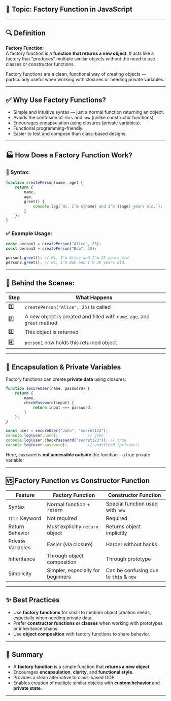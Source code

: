 
## 🧠 Topic: Factory Function in JavaScript

---

## 🔍 Definition

**Factory Function**:  
A factory function is a **function that returns a new object**. It acts like a factory that "produces" multiple similar objects without the need to use classes or constructor functions.

Factory functions are a clean, functional way of creating objects — particularly useful when working with closures or needing private variables.

---

## ✅ Why Use Factory Functions?

- Simple and intuitive syntax — just a normal function returning an object.
- Avoids the confusion of `this` and `new` (unlike constructor functions).
- Encourages encapsulation using closures (private variables).
- Functional programming-friendly.
- Easier to test and compose than class-based designs.

---

## 🏭 How Does a Factory Function Work?

### 📌 Syntax:
```js
function createPerson(name, age) {
    return {
        name,
        age,
        greet() {
            console.log(`Hi, I’m ${name} and I’m ${age} years old.`);
        }
    };
}
```

### ✅ Example Usage:
```js
const person1 = createPerson("Alice", 25);
const person2 = createPerson("Bob", 30);

person1.greet(); // Hi, I’m Alice and I’m 25 years old.
person2.greet(); // Hi, I’m Bob and I’m 30 years old.
```

---

## 🧾 Behind the Scenes:
| Step | What Happens |
|------|--------------|
| 1️⃣   | `createPerson("Alice", 25)` is called |
| 2️⃣   | A new object is created and filled with `name`, `age`, and `greet` method |
| 3️⃣   | This object is returned |
| 4️⃣   | `person1` now holds this returned object |

---

## 🔐 Encapsulation & Private Variables

Factory functions can create **private data** using closures:

```js
function secureUser(name, password) {
    return {
        name,
        checkPassword(input) {
            return input === password;
        }
    };
}

const user = secureUser("John", "secret123");
console.log(user.name);             // John
console.log(user.checkPassword("secret123")); // true
console.log(user.password);         // undefined (private!)
```

Here, `password` is **not accessible outside** the function – a true private variable!

---

## 🆚 Factory Function vs Constructor Function

| Feature              | Factory Function                     | Constructor Function                  |
|----------------------|---------------------------------------|----------------------------------------|
| Syntax               | Normal function + `return`            | Special function used with `new`       |
| `this` Keyword       | Not required                          | Required                               |
| Return Behavior      | Must explicitly `return` object       | Returns object implicitly              |
| Private Variables    | Easier (via closure)                  | Harder without hacks                   |
| Inheritance          | Through object composition            | Through prototype                      |
| Simplicity           | Simpler, especially for beginners     | Can be confusing due to `this` & `new` |

---

## ✨ Best Practices

- Use **factory functions** for small to medium object creation needs, especially when needing private data.
- Prefer **constructor functions or classes** when working with prototypes or inheritance chains.
- Use **object composition** with factory functions to share behavior.

---

## 🧠 Summary

- A **factory function** is a simple function that **returns a new object**.
- Encourages **encapsulation**, **clarity**, and **functional style**.
- Provides a clean alternative to class-based OOP.
- Enables creation of multiple similar objects with **custom behavior** and **private state**.

---